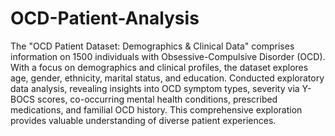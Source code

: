 # OCD-Patient-Analysis
The "OCD Patient Dataset: Demographics & Clinical Data" comprises information on 1500 individuals with Obsessive-Compulsive Disorder (OCD). With a focus on demographics and clinical profiles, the dataset explores age, gender, ethnicity, marital status, and education. Conducted exploratory data analysis, revealing insights into OCD symptom types, severity via Y-BOCS scores, co-occurring mental health conditions, prescribed medications, and familial OCD history. This comprehensive exploration provides valuable understanding of diverse patient experiences.
